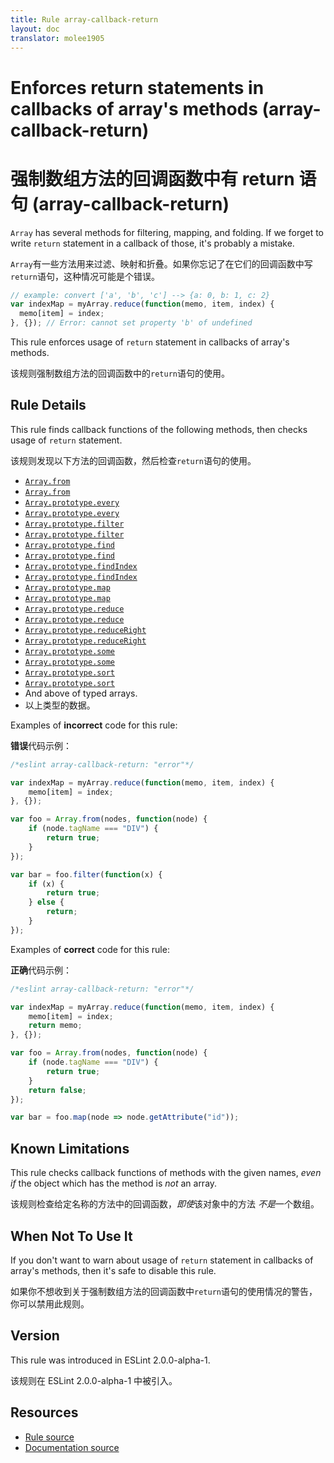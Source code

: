 ```yaml
---
title: Rule array-callback-return
layout: doc
translator: molee1905
---
```

<!-- Note: No pull requests accepted for this file. See README.md in the root directory for details. -->

# Enforces return statements in callbacks of array's methods (array-callback-return)

# 强制数组方法的回调函数中有 return 语句 (array-callback-return)

`Array` has several methods for filtering, mapping, and folding.
If we forget to write `return` statement in a callback of those, it's probably a mistake.

`Array`有一些方法用来过滤、映射和折叠。如果你忘记了在它们的回调函数中写`return`语句，这种情况可能是个错误。

```js
// example: convert ['a', 'b', 'c'] --> {a: 0, b: 1, c: 2}
var indexMap = myArray.reduce(function(memo, item, index) {
  memo[item] = index;
}, {}); // Error: cannot set property 'b' of undefined
```

This rule enforces usage of `return` statement in callbacks of array's methods.

该规则强制数组方法的回调函数中的`return`语句的使用。

## Rule Details

This rule finds callback functions of the following methods, then checks usage of `return` statement.

该规则发现以下方法的回调函数，然后检查`return`语句的使用。

* [`Array.from`](http://www.ecma-international.org/ecma-262/6.0/#sec-array.from)
* [`Array.from`](http://www.ecma-international.org/ecma-262/6.0/#sec-array.from)
* [`Array.prototype.every`](http://www.ecma-international.org/ecma-262/6.0/#sec-array.prototype.every)
* [`Array.prototype.every`](http://www.ecma-international.org/ecma-262/6.0/#sec-array.prototype.every)
* [`Array.prototype.filter`](http://www.ecma-international.org/ecma-262/6.0/#sec-array.prototype.filter)
* [`Array.prototype.filter`](http://www.ecma-international.org/ecma-262/6.0/#sec-array.prototype.filter)
* [`Array.prototype.find`](http://www.ecma-international.org/ecma-262/6.0/#sec-array.prototype.find)
* [`Array.prototype.find`](http://www.ecma-international.org/ecma-262/6.0/#sec-array.prototype.find)
* [`Array.prototype.findIndex`](http://www.ecma-international.org/ecma-262/6.0/#sec-array.prototype.findIndex )
* [`Array.prototype.findIndex`](http://www.ecma-international.org/ecma-262/6.0/#sec-array.prototype.findIndex )
* [`Array.prototype.map`](http://www.ecma-international.org/ecma-262/6.0/#sec-array.prototype.map)
* [`Array.prototype.map`](http://www.ecma-international.org/ecma-262/6.0/#sec-array.prototype.map)
* [`Array.prototype.reduce`](http://www.ecma-international.org/ecma-262/6.0/#sec-array.prototype.reduce)
* [`Array.prototype.reduce`](http://www.ecma-international.org/ecma-262/6.0/#sec-array.prototype.reduce)
* [`Array.prototype.reduceRight`](http://www.ecma-international.org/ecma-262/6.0/#sec-array.prototype.reduceRight)
* [`Array.prototype.reduceRight`](http://www.ecma-international.org/ecma-262/6.0/#sec-array.prototype.reduceRight)
* [`Array.prototype.some`](http://www.ecma-international.org/ecma-262/6.0/#sec-array.prototype.some)
* [`Array.prototype.some`](http://www.ecma-international.org/ecma-262/6.0/#sec-array.prototype.some)
* [`Array.prototype.sort`](http://www.ecma-international.org/ecma-262/6.0/#sec-array.prototype.sort)
* [`Array.prototype.sort`](http://www.ecma-international.org/ecma-262/6.0/#sec-array.prototype.sort)
* And above of typed arrays.
* 以上类型的数据。

Examples of **incorrect** code for this rule:

**错误**代码示例：

```js
/*eslint array-callback-return: "error"*/

var indexMap = myArray.reduce(function(memo, item, index) {
    memo[item] = index;
}, {});

var foo = Array.from(nodes, function(node) {
    if (node.tagName === "DIV") {
        return true;
    }
});

var bar = foo.filter(function(x) {
    if (x) {
        return true;
    } else {
        return;
    }
});
```

Examples of **correct** code for this rule:

**正确**代码示例：

```js
/*eslint array-callback-return: "error"*/

var indexMap = myArray.reduce(function(memo, item, index) {
    memo[item] = index;
    return memo;
}, {});

var foo = Array.from(nodes, function(node) {
    if (node.tagName === "DIV") {
        return true;
    }
    return false;
});

var bar = foo.map(node => node.getAttribute("id"));
```

## Known Limitations

This rule checks callback functions of methods with the given names, *even if* the object which has the method is *not* an array.

该规则检查给定名称的方法中的回调函数，*即使*该对象中的方法 *不是*一个数组。

## When Not To Use It

If you don't want to warn about usage of `return` statement in callbacks of array's methods, then it's safe to disable this rule.

如果你不想收到关于强制数组方法的回调函数中`return`语句的使用情况的警告，你可以禁用此规则。

## Version

This rule was introduced in ESLint 2.0.0-alpha-1.

该规则在 ESLint 2.0.0-alpha-1 中被引入。

## Resources

* [Rule source](https://github.com/eslint/eslint/tree/master/lib/rules/array-callback-return.js)
* [Documentation source](https://github.com/eslint/eslint/tree/master/docs/rules/array-callback-return.md)